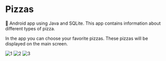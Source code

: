 # Pizzas
🍕 Android app using Java and SQLite. This app contains information about different types of pizza.

In the app you can choose your favorite pizzas. These pizzas will be displayed on the main screen.

![1](https://user-images.githubusercontent.com/76612421/147463483-647d36ed-6def-4606-bc9f-9e5ed277d74c.PNG)
![2](https://user-images.githubusercontent.com/76612421/147463487-aaf803af-092a-4f46-b246-f7a2d6ef50bf.PNG)
![3](https://user-images.githubusercontent.com/76612421/147463492-7bff9515-466d-4e8b-b2d1-f1181b960448.PNG)
